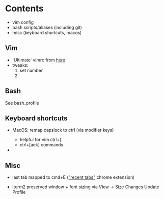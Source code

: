 # Contents
- vim config
- bash scripts/aliases (including git)
- misc (keyboard shortcuts, macos)


## Vim
- 'Ultimate' vimrc from [here](https://github.com/amix/vimrc)
- tweaks: 
    1. set number
    2. 



## Bash
See bash_profile



## Keyboard shortcuts
- MacOS: remap capslock to ctrl (via modifier keys)
    - helpful for vim ctrl+{ 
    - ctrl+[aek] commands
  
- 


## Misc
- last tab mapped to cmd+E (["recent tabs"](https://chrome.google.com/webstore/detail/recent-tabs/ocllfmhjhfmogablefmibmjcodggknml?hl=en) chrome extension)

- iterm2 preserved window + font sizing via View -> Size Changes Update Profile
